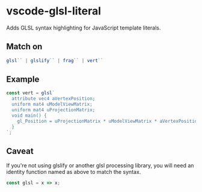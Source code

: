 vscode-glsl-literal
====================

Adds GLSL syntax highlighting for JavaScript template literals.

## Match on 

```js
glsl`` | glslify`` | frag`` | vert``
```

## Example

```js
const vert = glsl`
  attribute vec4 aVertexPosition;
  uniform mat4 uModelViewMatrix;
  uniform mat4 uProjectionMatrix;
  void main() {
    gl_Position = uProjectionMatrix * uModelViewMatrix * aVertexPosition;
  }
`;

```

## Caveat

If you're not using glslify or another glsl processing library, you will need an identity function named as above to match the syntax.

```js
const glsl = x => x;
```

